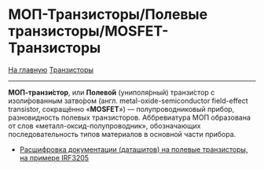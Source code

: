 # МОП-Транзисторы/Полевые транзисторы/MOSFET-Транзисторы
[На главную](../../../../README.md)
[Транзисторы](../transistors.md)
___
__МОП-транзи́стор__, или __Полево́й__ (униполя́рный) транзи́стор с изоли́рованным затво́ром (англ. metal-oxide-semiconductor field-effect transistor, сокращённо «__MOSFET__») — полупроводниковый прибор, разновидность полевых транзисторов. Аббревиатура МОП образована от слов «металл-оксид-полупроводник», обозначающих последовательность типов материалов в основной части прибора.
- [Расшифровка документации (даташитов) на полевые транзисторы, на примере IRF3205](pages/irf3205-datasheet-decoding.md)